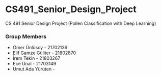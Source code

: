 # CS491_Senior_Design_Project

CS 491 Senior Design Project (Pollen Classification with Deep Learning)

### Group Members
  - Ömer Ünlüsoy 	        - 21702136  
  - Elif Gamze Güliter    - 21802870  
  - İrem Tekin		        - 21803267  
  - Ece Ünal			        - 21703149 
  - Umut Ada Yürüten		-  

